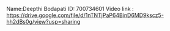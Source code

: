 Name:Deepthi Bodapati
ID: 700734601
Video link : https://drive.google.com/file/d/1nTNTjPaP64BinD6MD9kscz5-hh2dBs0g/view?usp=sharing
